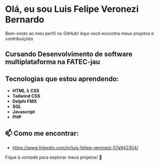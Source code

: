# Olá, eu sou Luis Felipe Veronezi Bernardo

Bem-vindo ao meu perfil no GitHub! Aqui você encontra meus projetos e contribuições

##  Cursando Desenvolvimento de software multiplataforma na FATEC-jau

##  Tecnologias que estou aprendendo:

- **HTML** & **CSS**
- **Tailwind CSS**
- **Delphi FMX**
- **SQL**
- **Javascript**
- **PHP**

## 📫 Como me encontrar:

- https://www.linkedin.com/in/luis-felipe-veronezi-57a942304/

Fique à vontade para explorar meus projetos! 🙂
